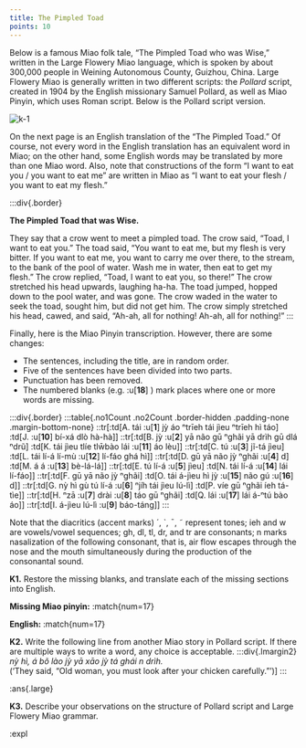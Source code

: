 ```yaml
---
title: The Pimpled Toad
points: 10
---
```


Below is a famous Miao folk tale, “The Pimpled Toad who was Wise,” written in the Large Flowery Miao
language, which is spoken by about 300,000 people in Weining Autonomous County, Guizhou, China. Large
Flowery Miao is generally written in two different scripts: the *Pollard* script, created in 1904 by the English
missionary Samuel Pollard, as well as Miao Pinyin, which uses Roman script. Below is the Pollard script version.

![k-1](../../pimg/naclo2020k-1.png)

On the next page is an English translation of the “The Pimpled Toad.” Of course, not every word in the English translation has an equivalent word in Miao; on the other hand, some English words may be translated by
more than one Miao word. Also, note that constructions of the form “I want to eat you / you want to eat
me” are written in Miao as “I want to eat your flesh / you want to eat my flesh.”

:::div{.border}
<p><b>The Pimpled Toad that was Wise.</b></p>
They say that a crow went to meet a pimpled toad. The crow said, “Toad, I want to eat you.”
The toad said, “You want to eat me, but my flesh is very bitter. If you want to eat me, you want
to carry me over there, to the stream, to the bank of the pool of water. Wash me in water, then
eat to get my flesh.” The crow replied, “Toad, I want to eat you, so there!” The crow stretched
his head upwards, laughing ha-ha. The toad jumped, hopped down to the pool water, and was
gone. The crow waded in the water to seek the toad, sought him, but did not get him. The crow
simply stretched his head, cawed, and said, “Ah-ah, all for nothing! Ah-ah, all for nothing!”
:::

Finally, here is the Miao Pinyin transcription. However, there are some changes:
- The sentences, including the title, are in random order.
- Five of the sentences have been divided into two parts.
- Punctuation has been removed.
- The numbered blanks (e.g. :u[**18**] ) mark places where one or more words are missing.

:::div{.border}
:::table{.no1Count .no2Count .border-hidden .padding-none .margin-bottom-none}
::tr[:td[A. tái :u[**1**] jỳ áo ⁿtrīeh tái jìeu ⁿtrīeh hì táo] :td[J. :u[**10**] bí-xá dlò hà-hà]]
::tr[:td[B. jỳ :u[**2**] yā não gū ⁿghãi yā drìh gū dlá ⁿdrũ] :td[K. tái jìeu tlíe tlw̄bào lái :u[**11**] áo lèu]]
::tr[:td[C. tú :u[**3**] jĩ-tá jìeu] :td[L. tái lí-á lí-mù :u[**12**] lí-fáo ghá hì]]
::tr[:td[D. gū yā não jỳ ⁿghãi :u[**4**] d] :td[M. á á :u[**13**] bè-lá-lá]]
::tr[:td[E. tú lí-á :u[**5**] jìeu] :td[N. tái lí-á :u[**14**] lái lí-fáo]]
::tr[:td[F. gū yā não jỳ ⁿghãi] :td[O. tái á-jìeu hì jỳ :u[**15**] não gú :u[**16**] d]]
::tr[:td[G. nỳ hì gù tú lí-á :u[**6**] ⁿjíh tái jìeu lú-lì] :td[P. víe gū ⁿghãi íeh tá-tìe]]
::tr[:td[H. ⁿzā :u[**7**] drài :u[**8**] táo gū ⁿghãi] :td[Q. lái :u[**17**] lái á-ⁿtú bào áo]]
::tr[:td[I. á-jìeu lú-lì :u[**9**] báo-táng]]
:::

Note that the diacritics (accent marks) ´, `, ¯, ˜ represent tones; ieh and w are vowels/vowel sequences; gh,
dl, tl, dr, and tr are consonants; n marks nasalization of the following consonant, that is, air flow escapes
through the nose and the mouth simultaneously during the production of the consonantal sound.

**K1.** Restore the missing blanks, and translate each of the missing sections into English.

**Missing Miao pinyin:**
:match{num=17}

**English:**
:match{num=17}

**K2.** Write the following line from another Miao story in Pollard script. If there are multiple ways to write a
word, any choice is acceptable.
:::div{.lmargin2}
*nỳ hì, á bõ lào jỳ yā xāo jỳ tá ghái n drìh.*
<br>(‘They said, “Old woman, you must look after your chicken carefully.”’)]
:::

:ans{.large}

**K3.** Describe your observations on the structure of Pollard script and Large Flowery Miao grammar.

:expl